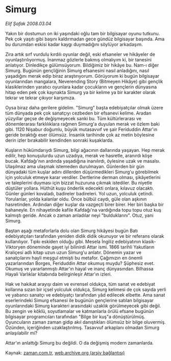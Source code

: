 # Simurg

*Elif Şafak 2008.03.04*

<tr><td class="metin" colspan="2" style="padding-top: 20px; padding-left: 5px; padding-right: 10px;">Yakın bir dostumun on iki yaşındaki oğlu tam bir bilgisayar oyunu tutkunu. Pek çok yaşıtı gibi başını kaldırmadan gece gündüz bilgisayar başında. Ama bu durumdan eskisi kadar kaygı duymadığını söylüyor arkadaşım.</td></tr><tr><td class="metin" colspan="2" style="padding-top: 20px; padding-left: 5px; padding-right: 10px;"><p>Zira artık sırf vurdulu kırdılı oyunlar değil, eski efsaneler ve hikâyeler de oyunlaştırılıyormuş. İnanmaz gözlerle bakmış olmalıyım ki, bir tanesini anlatıyor. Dinledikçe gülümsüyorum. Bildiğimiz bir hikâye bu. Nam-ı diğer Simurg. Bugünün gençliğinin Simurg efsanesini nasıl anladığını, nasıl yaşadığını merak edip biraz araştırıyorum. Görüyorum ki bugün bilgisayar oyunlarından mangalara, Neverending Story (Bitmeyen Hikâye) gibi gençlik klasiklerinden yaratıcı oyunlara kadar çocukların ve gençlerin dünyasına hitap eden pek çok kaynakta Simurg ya bir kelime ya bir karakter olarak tekrar ve tekrar çıkıyor karşımıza. 
<p> Oysa biraz daha gerilere gidelim. "Simurg" başta edebiyatçılar olmak üzere tüm dünyada pek çok sanatçıyı cezbeden bir efsanevi kelime. Aradan yüzyıllar geçse de değişmeyecek sanki bu. Tüm kültürlerarası ve dönemlerarası farklılıklara rağmen Simurg'a duyulan merak ve özlem baki gibi. 1120 Nişabur doğumlu, büyük mutasavvıf ve şair Feriduddin Attar'ın geride bıraktığı eser ölümsüz. İnsanlık tarihinde çok az metin böylesine derin izler bırakabilir kendinden sonraki kuşaklarda. 
<p> Kuşların hükümdarıydı Simurg, bilgi ağacının dallarında yaşayan. Hep merak edilir, hep konuşulurdu uzun uzadıya, merak ve hasretle, aranırdı köşe bucak. Kafdağı'nın ardında yaşadığına inanılırdı, öylesine uzak ve masalsı. Ulaşılmaz ama ulaşmak istemeden durulmayan. Günlerden bir gün dünyadaki tüm kuşlar adını dillerden düşürmedikleri Simurg'u görebilmek için yolculuk etmeye karar verdiler. Dertlerine derman olması, şikâyetlerini ve taleplerini duyması için bizzat huzuruna çıkmak istediler. Bu niyetle düştüler yollara. Hüthüt kuşu önderlik edecekti onlara, kılavuz olacaktı. Günler günleri kovaladı, badireler badireleri. Yol uzun, yolculuk çetindi. Yorulanlar, yolda kalanlar oldu. Önce bülbül caydı, güle olan aşkının hasretinden. Ardından diğer kuşlar da vazgeçti birer birer. Her biri başka bir bahaneyle. En nihayetinde kafile Kafdağı'na vardığında topu topu otuz kuş kalmıştı geride. Ancak o zaman anladılar neyi "bulduklarını". Otuz, yani Simurg. 
<p> Baştan aşağı metaforlarla dolu olan Simurg hikâyesi bugün Batı edebiyatçıları tarafından yeniden didik didik okunuyor ve bir referans olarak kullanılıyor. Tıpkı eskiden olduğu gibi. Mesela İngiliz edebiyatının klasik-Viktoryen döneminde gayet iyi bilinirdi Attar ismi. 1866 tarihli Yakutların Kraliçesi adlı kitap uzun uzun Simurg'u anlatır. Dönemin yazar ve sanatçılarını hayli meşgul etmişti bu metafor. Çağımızın en önemli yazarlarından Borges, Feriduddin Attar okumuş muydu? Şüphesiz evet. Okumuş ve yararlanmıştı Attar'ın hayal ve inanç dünyasından. Bilhassa Hayali Varlıklar kitabında belirginleşir Attar'ın izleri. 
<p> Hak ve hakikat arayışı daim ve evrensel oldukça, tüm sanat ve edebiyat kollarına sızan bir içsel yolculuk oldukça, Simurg kelimesi de çok sayıda yerli ve yabancı sanatçı ve edebiyatçı tarafından yâd edilecek elbette. Ama sanat eserlerindeki Simurg efsanesi ile bugünün gençlerine satılan bilgisayar oyunlarındaki Simurg karakteri arasındaki uzaklık görülmeyecek gibi değil. Bu zengin ve köklü, soyutlamalar ve katmanlarla örülü efsane bugünün bilgisayar programcıları tarafından "Bilge bir kuş"a dönüştürülmüş. Oyuncuların zaman zaman gidip akıl danıştıkları ölümsüz bir bilge oluvermiş. Özünden, içeriğinden uzaklaştırılmış. Tasavvuf arkaplanı olmadan Simurg anlaşılabilir mi? 
<p> Attar'ın anlattığı Simurg bu değildi. O da değişmiş modern zamanlarda.<br/></p></p></p></p></p></p></td></tr>

Kaynak: [zaman.com.tr](http://zaman.com.tr/yazar.do?yazino=659916), [web.archive.org (arşiv bağlantısı)](http://web.archive.org/web/20080429224049/http://www.zaman.com.tr:80/yazar.do?yazino=659916)
